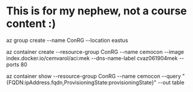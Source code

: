 # This is for my nephew, not a course content :)

az group create --name ConRG --location eastus

az container create --resource-group ConRG --name cemocon --image index.docker.io/cemvarol/aci:mek --dns-name-label cvaz061904mek --ports 80

az container show --resource-group ConRG --name cemocon --query "{FQDN:ipAddress.fqdn,ProvisioningState:provisioningState}" --out table

